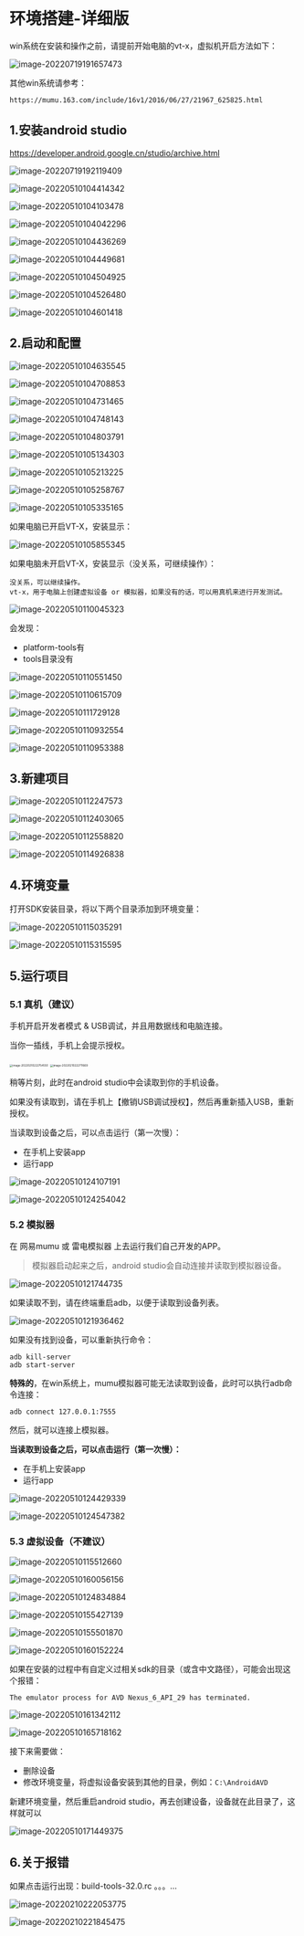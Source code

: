 # 环境搭建-详细版

win系统在安装和操作之前，请提前开始电脑的vt-x，虚拟机开启方法如下：

![image-20220719191657473](assets/image-20220719191657473.png)

其他win系统请参考：

```
https://mumu.163.com/include/16v1/2016/06/27/21967_625825.html
```







## 1.安装android studio

https://developer.android.google.cn/studio/archive.html

![image-20220719192119409](assets/image-20220719192119409.png)



![image-20220510104414342](assets/image-20220510104414342.png)



![image-20220510104103478](assets/image-20220510104103478.png)



![image-20220510104042296](assets/image-20220510104042296.png)

![image-20220510104436269](assets/image-20220510104436269.png)

![image-20220510104449681](assets/image-20220510104449681.png)

![image-20220510104504925](assets/image-20220510104504925.png)

![image-20220510104526480](assets/image-20220510104526480.png)

![image-20220510104601418](assets/image-20220510104601418.png)





## 2.启动和配置

![image-20220510104635545](assets/image-20220510104635545.png)



![image-20220510104708853](assets/image-20220510104708853.png)

![image-20220510104731465](assets/image-20220510104731465.png)

![image-20220510104748143](assets/image-20220510104748143.png)

![image-20220510104803791](assets/image-20220510104803791.png)

![image-20220510105134303](assets/image-20220510105134303.png)

![image-20220510105213225](assets/image-20220510105213225.png)

![image-20220510105258767](assets/image-20220510105258767.png)

![image-20220510105335165](assets/image-20220510105335165.png)



如果电脑已开启VT-X，安装显示：

![image-20220510105855345](assets/image-20220510105855345.png)



如果电脑未开启VT-X，安装显示（没关系，可继续操作）：

```
没关系，可以继续操作。
vt-x，用于电脑上创建虚拟设备 or 模拟器，如果没有的话，可以用真机来进行开发测试。
```

![image-20220510110045323](assets/image-20220510110045323.png)



会发现：

- platform-tools有
- tools目录没有



![image-20220510110551450](assets/image-20220510110551450.png)



![image-20220510110615709](assets/image-20220510110615709.png)

![image-20220510111729128](assets/image-20220510111729128.png)

![image-20220510110932554](assets/image-20220510110932554.png)

![image-20220510110953388](assets/image-20220510110953388.png)



## 3.新建项目

![image-20220510112247573](assets/image-20220510112247573.png)



![image-20220510112403065](assets/image-20220510112403065.png)

![image-20220510112558820](assets/image-20220510112558820.png)



![image-20220510114926838](assets/image-20220510114926838.png)



## 4.环境变量

打开SDK安装目录，将以下两个目录添加到环境变量：

![image-20220510115035291](assets/image-20220510115035291.png)

![image-20220510115315595](assets/image-20220510115315595.png)





## 5.运行项目

### 5.1 真机（建议）

手机开启开发者模式 & USB调试，并且用数据线和电脑连接。



当你一插线，手机上会提示授权。

<img src="assets/image-20220210222754550.png" alt="image-20220210222754550" style="zoom:33%;" />

<img src="assets/image-20220210222711669.png" alt="image-20220210222711669" style="zoom:33%;" />



稍等片刻，此时在android studio中会读取到你的手机设备。



如果没有读取到，请在手机上【撤销USB调试授权】，然后再重新插入USB，重新授权。



当读取到设备之后，可以点击运行（第一次慢）：

- 在手机上安装app
- 运行app

![image-20220510124107191](assets/image-20220510124107191.png)

![image-20220510124254042](assets/image-20220510124254042.png)





### 5.2 模拟器

在 网易mumu 或 雷电模拟器 上去运行我们自己开发的APP。

> 模拟器启动起来之后，android studio会自动连接并读取到模拟器设备。

![image-20220510121744735](assets/image-20220510121744735.png)



如果读取不到，请在终端重启adb，以便于读取到设备列表。

![image-20220510121936462](assets/image-20220510121936462.png)

如果没有找到设备，可以重新执行命令：

```
adb kill-server
adb start-server
```



**特殊的**，在win系统上，mumu模拟器可能无法读取到设备，此时可以执行adb命令连接：

```
adb connect 127.0.0.1:7555
```

然后，就可以连接上模拟器。



**当读取到设备之后，可以点击运行（第一次慢）：**

- 在手机上安装app
- 运行app

![image-20220510124429339](assets/image-20220510124429339.png)

![image-20220510124547382](assets/image-20220510124547382.png)





### 5.3 虚拟设备（不建议）

![image-20220510115512660](assets/image-20220510115512660.png)



![image-20220510160056156](assets/image-20220510160056156.png)



![image-20220510124834884](assets/image-20220510124834884.png)

![image-20220510155427139](assets/image-20220510155427139.png)

![image-20220510155501870](assets/image-20220510155501870.png)

![image-20220510160152224](assets/image-20220510160152224.png)



如果在安装的过程中有自定义过相关sdk的目录（或含中文路径），可能会出现这个报错：

```
The emulator process for AVD Nexus_6_API_29 has terminated.
```

![image-20220510161342112](assets/image-20220510161342112.png)

![image-20220510165718162](assets/image-20220510165718162.png)

接下来需要做：

- 删除设备
- 修改环境变量，将虚拟设备安装到其他的目录，例如：`C:\AndroidAVD`

新建环境变量，然后重启android studio，再去创建设备，设备就在此目录了，这样就可以

![image-20220510171449375](assets/image-20220510171449375.png)









## 6.关于报错

如果点击运行出现：build-tools-32.0.rc 。。。...

![image-20220210222053775](assets/image-20220210222053775.png)



![image-20220210221845475](assets/image-20220210221845475.png)

















































